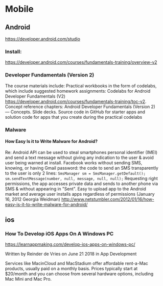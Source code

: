 # Mobile

## Android

https://developer.android.com/studio

### Install:

https://developer.android.com/courses/fundamentals-training/overview-v2

### Developer Fundamentals (Version 2)

The course materials include: Practical workbooks in the form of codelabs, which include suggested homework assignments: Codelabs for Android Developer Fundamentals (V2) https://developer.android.com/courses/fundamentals-training/toc-v2. Concept reference chapters: Android Developer Fundamentals (Version 2) — Concepts. Slide decks. Source code in GitHub for starter apps and solution code for apps that you create during the practical codelabs

### Malware

#### How Easy Is it to Write Malware for Android?

Re: Android API can be used to steal smartphones personal identifier (IMEI) and send a text message without giving any indication to the user & avoid user being warned at install. Facebook works without sending SMS, knowing, or having Gmail password: the code to send an SMS transparently to the user is only 2 lines: ```SmsManager sm = SmsManager.getDefault(); 
sm.sendTextMessage(number, null, message, null, null);``` Requesting right permissions, the app accesses private data and sends to another phone via SMS & without appearing in "Sent". Easy to upload app to the Android market and average user installs apps regardless of permissions (January 16, 2012 Georgia Weidman) http://www.netstumbler.com/2012/01/16/how-easy-is-it-to-write-malware-for-android/

## ios

### How To Develop iOS Apps On A Windows PC

https://learnappmaking.com/develop-ios-apps-on-windows-pc/

Written by Reinder de Vries on June 21 2018 in App Development

Services like MacinCloud and MacStadium offer affordable rent-a-Mac products, usually paid on a monthly basis. Prices typically start at $20/month and you can choose from several hardware options, including Mac Mini and Mac Pro.
